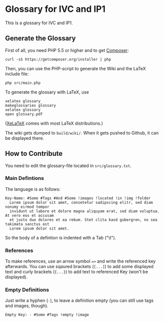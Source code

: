 # Glossary for IVC and IP1

This is a glossary for IVC and IP1.


## Generate the Glossary

First of all, you need PHP 5.5 or higher and to get [Composer](https://getcomposer.org/):

```
curl -sS https://getcomposer.org/installer | php
```

Then, you can use the PHP-script to generate the Wiki and the LaTeX include file:

```
php src/main.php
```

To generate the glossary with LaTeX, use

```
xelatex glossary 
makeglossaries glossary 
xelatex glossary 
open glossary.pdf
```

([XeLaTeX](https://de.wikipedia.org/wiki/XeTeX) comes with most LaTeX distributions.)

The wiki gets dumped to `build/wiki/`. When it gets pushed to Github, it can be displayed there.


## How to Contribute

You need to edit the glossary-file located in `src/glossary.txt`.

### Main Defintions

The language is as follows:

```
Key-Name: #Some #Tags #And #Some !images !located !in !img !folder
  Lorem ipsum dolor sit amet, consetetur sadipscing elitr, sed diam nonumy eirmod tempor 
  invidunt ut labore et dolore magna aliquyam erat, sed diam voluptua. At vero eos et accusam 
  et justo duo dolores et ea rebum. Stet clita kasd gubergren, no sea takimata sanctus est 
  Lorem ipsum dolor sit amet.
```

So the body of a defintion is indented with a Tab ("\t").

### References

To make references, use an arrow symbol `=>` and write the referenced key afterwards. You can use sqaured brackets (`[...]`) to add some displayed text and curly brackets (`{...}`) to add text to referenced Key (won't be displayed).

### Empty Definitions

Just write a hyphen (`-`), to leave a definition empty (you can still use tags and images, though).

```
Empty Key: - #Some #Tags !empty !image
```
